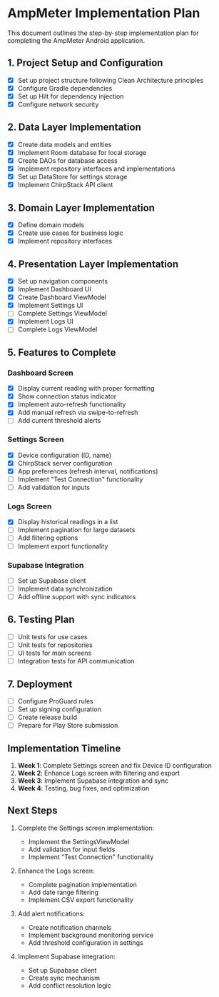 # AmpMeter Implementation Plan

This document outlines the step-by-step implementation plan for completing the AmpMeter Android application.

## 1. Project Setup and Configuration

- [x] Set up project structure following Clean Architecture principles
- [x] Configure Gradle dependencies
- [x] Set up Hilt for dependency injection
- [x] Configure network security

## 2. Data Layer Implementation

- [x] Create data models and entities
- [x] Implement Room database for local storage
- [x] Create DAOs for database access
- [x] Implement repository interfaces and implementations
- [x] Set up DataStore for settings storage
- [x] Implement ChirpStack API client

## 3. Domain Layer Implementation

- [x] Define domain models
- [x] Create use cases for business logic
- [x] Implement repository interfaces

## 4. Presentation Layer Implementation

- [x] Set up navigation components
- [x] Implement Dashboard UI
- [x] Create Dashboard ViewModel
- [x] Implement Settings UI
- [ ] Complete Settings ViewModel
- [x] Implement Logs UI
- [ ] Complete Logs ViewModel

## 5. Features to Complete

### Dashboard Screen
- [x] Display current reading with proper formatting
- [x] Show connection status indicator
- [x] Implement auto-refresh functionality
- [x] Add manual refresh via swipe-to-refresh
- [ ] Add current threshold alerts

### Settings Screen
- [x] Device configuration (ID, name)
- [x] ChirpStack server configuration
- [x] App preferences (refresh interval, notifications)
- [ ] Implement "Test Connection" functionality
- [ ] Add validation for inputs

### Logs Screen
- [x] Display historical readings in a list
- [ ] Implement pagination for large datasets
- [ ] Add filtering options
- [ ] Implement export functionality

### Supabase Integration
- [ ] Set up Supabase client
- [ ] Implement data synchronization
- [ ] Add offline support with sync indicators

## 6. Testing Plan

- [ ] Unit tests for use cases
- [ ] Unit tests for repositories
- [ ] UI tests for main screens
- [ ] Integration tests for API communication

## 7. Deployment

- [ ] Configure ProGuard rules
- [ ] Set up signing configuration
- [ ] Create release build
- [ ] Prepare for Play Store submission

## Implementation Timeline

1. **Week 1**: Complete Settings screen and fix Device ID configuration
2. **Week 2**: Enhance Logs screen with filtering and export
3. **Week 3**: Implement Supabase integration and sync
4. **Week 4**: Testing, bug fixes, and optimization

## Next Steps

1. Complete the Settings screen implementation:
   - Implement the SettingsViewModel
   - Add validation for input fields
   - Implement "Test Connection" functionality

2. Enhance the Logs screen:
   - Complete pagination implementation
   - Add date range filtering
   - Implement CSV export functionality

3. Add alert notifications:
   - Create notification channels
   - Implement background monitoring service
   - Add threshold configuration in settings

4. Implement Supabase integration:
   - Set up Supabase client
   - Create sync mechanism
   - Add conflict resolution logic 
